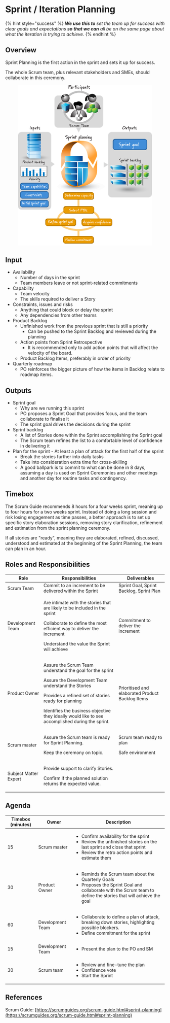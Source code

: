 # Sprint / Iteration Planning

{% hint style="success" %}
_**We use this to** set the team up for success with clear goals and expectations **so that we can** all be on the same page about what the iteration is trying to achieve._
{% endhint %}

## Overview <a href="#howtoguide-sprintplanning-overview" id="howtoguide-sprintplanning-overview"></a>

Sprint Planning is the first action in the sprint and sets it up for success.

The whole Scrum team, plus relevant stakeholders and SMEs, should collaborate in this ceremony.

<figure><img src="../../.gitbook/assets/image (6) (1) (1) (1) (1).png" alt=""><figcaption></figcaption></figure>

## Input <a href="#howtoguide-sprintplanning-input" id="howtoguide-sprintplanning-input"></a>

* Availability
  * Number of days in the sprint
  * Team members leave or not sprint-related commitments
* Capability
  * Team velocity
  * The skills required to deliver a Story&#x20;
* Constraints, issues and risks
  * Anything that could block or delay the sprint&#x20;
  * Any dependencies from other teams
* Product Backlog
  * Unfinished work from the previous sprint that is still a priority
    * Can be pushed to the Sprint Backlog and reviewed during the planning
  * Action points from Sprint Retrospective
    * It is recommended only to add action points that will affect the velocity of the board.&#x20;
  * Product Backlog Items, preferably in order of priority
* Quarterly roadmap
  * PO reinforces the bigger picture of how the items in Backlog relate to roadmap items.

## Outputs <a href="#howtoguide-sprintplanning-outputs" id="howtoguide-sprintplanning-outputs"></a>

* Sprint goal
  * Why are we running this sprint
  * PO proposes a Sprint Goal that provides focus, and the team collaborate to finalise it&#x20;
  * The sprint goal drives the decisions during the sprint&#x20;
* Sprint backlog
  * A list of Stories done within the Sprint accomplishing the Sprint goal
  * The Scrum team refines the list to a comfortable level of confidence in delivering it
* Plan for the sprint - At least a plan of attack for the first half of the sprint
  * Break the stories further into daily tasks
  * Take into consideration extra time for cross-skilling
  * A good ballpark is to commit to what can be done in 8 days, assuming a day is used on Sprint Ceremonies and other meetings and another day for routine tasks and contingency.

## Timebox <a href="#howtoguide-sprintplanning-timebox" id="howtoguide-sprintplanning-timebox"></a>

The Scrum Guide recommends 8 hours for a four weeks sprint, meaning up to four hours for a two weeks sprint. Instead of doing a long session and risk losing engagement as time passes, a better approach is to set up specific story elaboration sessions, removing story clarification, refinement and estimation from the sprint planning ceremony.

If all stories are "ready", meaning they are elaborated, refined, discussed, understood and estimated at the beginning of the Sprint Planning, the team can plan in an hour.

## Roles and Responsibilities <a href="#howtoguide-sprintplanning-rolesandresponsibilities" id="howtoguide-sprintplanning-rolesandresponsibilities"></a>

| Role                  | Responsibilities                                                                                                                                                                                                                                                                           | Deliverables                                            |
| --------------------- | ------------------------------------------------------------------------------------------------------------------------------------------------------------------------------------------------------------------------------------------------------------------------------------------ | ------------------------------------------------------- |
| Scrum Team            | Commit to an increment to be delivered within the Sprint                                                                                                                                                                                                                                   | Sprint Goal, Sprint Backlog, Sprint Plan                |
| Development Team      | <p>Are intimate with the stories that are likely to be included in the sprint</p><p>Collaborate to define the most efficient way to deliver the increment</p><p>Understand the value the Sprint will achieve</p>                                                                           | Commitment to deliver the increment                     |
| Product Owner         | <p>Assure the Scrum Team understand the goal for the sprint</p><p>Assure the Development Team understand the Stories</p><p>Provides a refined set of stories ready for planning</p><p>Identifies the business objective they ideally would like to see accomplished during the sprint.</p> | Prioritised and elaborated Product Backlog Items        |
| Scrum master          | <p>Assure the Scrum team is ready for Sprint Planning.</p><p>Keep the ceremony on topic.</p>                                                                                                                                                                                               | <p>Scrum team ready to plan</p><p>Safe environment </p> |
| Subject Matter Expert | <p>Provide support to clarify Stories.</p><p>Confirm if the planned solution returns the expected value.</p>                                                                                                                                                                               | <p><br></p>                                             |

## Agenda <a href="#howtoguide-sprintplanning-agenda" id="howtoguide-sprintplanning-agenda"></a>

| Timebox (minutes) | Owner            | Description                                                                                                                                                                                   |
| ----------------- | ---------------- | --------------------------------------------------------------------------------------------------------------------------------------------------------------------------------------------- |
| 15                | Scrum master     | <ul><li>Confirm availability for the sprint</li><li>Review the unfinished stories on the last sprint and close that sprint</li><li>Review the retro action points and estimate them</li></ul> |
| 30                | Product Owner    | <ul><li>Reminds the Scrum team about the Quarterly Goals</li><li>Proposes the Sprint Goal and collaborate with the Scrum team to define the stories that will achieve the goal</li></ul>      |
| 60                | Development Team | <ul><li>Collaborate to define a plan of attack, breaking down stories, highlighting possible blockers.</li><li>Define commitment for the sprint</li></ul>                                     |
| 15                | Development Team | <ul><li>Present the plan to the PO and SM</li></ul>                                                                                                                                           |
| 30                | Scrum team       | <ul><li>Review and fine-tune the plan</li><li>Confidence vote</li><li>Start the Sprint</li></ul>                                                                                              |

## References

Scrum Guide: [https://scrumguides.org/scrum-guide.html#sprint-planning](https://scrumguides.org/scrum-guide.html#sprint-planning)
